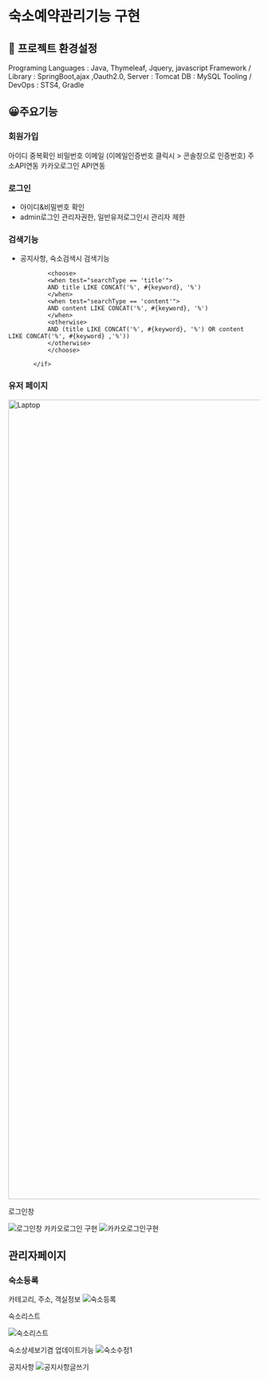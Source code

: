 # 숙소예약관리기능 구현

## 🔗 프로젝트 환경설정
Programing Languages : Java, Thymeleaf, Jquery, javascript
Framework / Library : SpringBoot,ajax ,Oauth2.0, 
Server : Tomcat
DB : MySQL
Tooling / DevOps : STS4, Gradle

## 😀주요기능 

### 회원가입
아이디 중복확인
비밀번호
이메일 (이메일인증번호 클릭시 > 콘솔창으로 인증번호)
주소API연동
카카오로그인 API연동

### 로그인
- 아이디&비밀번호 확인
- admin로그인 관리자권한, 일반유저로그인시 관리자 제한
  
### 검색기능
- 공지사항, 숙소검색시 검색기능
 ```<if test="keyword != null and keyword.trim() != ''">
            <choose>
            <when test="searchType == 'title'">
            AND title LIKE CONCAT('%', #{keyword}, '%')
            </when>
            <when test="searchType == 'content'">
            AND content LIKE CONCAT('%', #{keyword}, '%')
            </when>
            <otherwise>
            AND (title LIKE CONCAT('%', #{keyword}, '%') OR content LIKE CONCAT('%', #{keyword} ,'%'))
            </otherwise> 
            </choose>
            
        </if>
```


### 유저 페이지


<img width="1604" alt="Laptop" src="https://github.com/user-attachments/assets/572fd12a-2ba4-4d10-a84f-ef05483a8176" alt="숙소리스트">

로그인창

![로그인창](https://github.com/user-attachments/assets/302b8ec7-edf3-4956-95c5-f314d1bef6a5)
카카오로그인 구현
![카카오로그인구현](https://github.com/user-attachments/assets/37aa4576-924b-43ae-bbca-2b54a9386600)



## 관리자페이지


### 숙소등록 
카테고리, 주소, 객실정보
![숙소등록](https://github.com/user-attachments/assets/e1f9db57-fb82-4a20-8bda-5eb86d864e86)

숙소리스트 

![숙소리스트](https://github.com/user-attachments/assets/e4396055-df40-4af4-a527-4db5d381de09)

숙소상세보기겸 업데이트가능
![숙소수정1](https://github.com/user-attachments/assets/911e0897-7eb3-48b0-97e2-f50ace88aa09)

공지사항 
![공지사항글쓰기](https://github.com/user-attachments/assets/d7696908-55e4-49e1-bded-507c409804ac)
